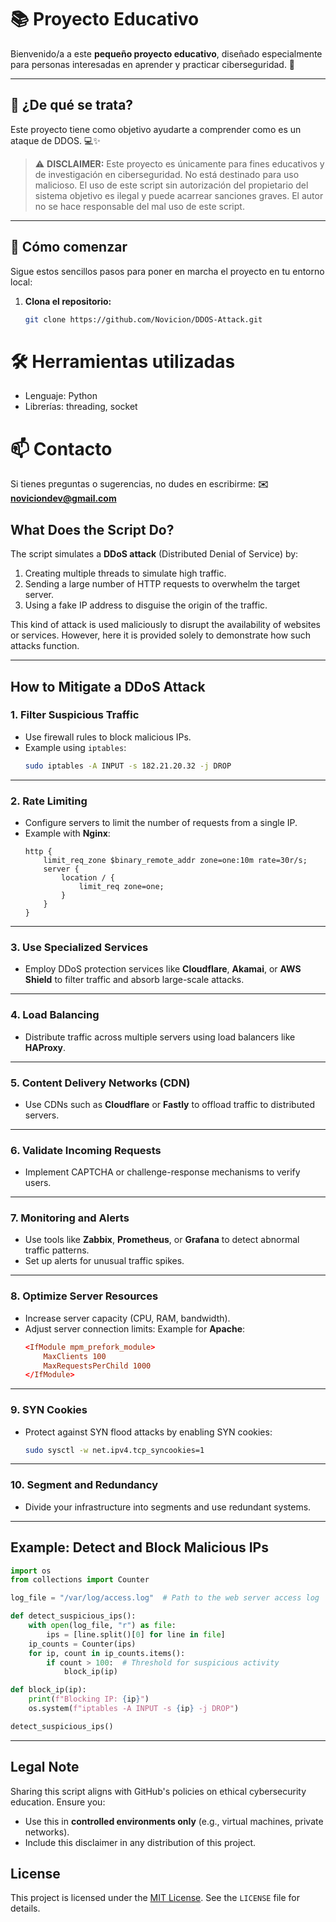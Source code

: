 # 📚 Proyecto Educativo

Bienvenido/a a este **pequeño proyecto educativo**, diseñado especialmente para personas interesadas en aprender y practicar ciberseguridad. 🎉 

---

## 🧐 ¿De qué se trata?
Este proyecto tiene como objetivo ayudarte a comprender como es un ataque de DDOS. 💻✨ 

> ⚠️ **DISCLAIMER:** Este proyecto es únicamente para fines educativos y de investigación en ciberseguridad. No está destinado para uso malicioso. El uso de este script sin autorización del propietario del sistema objetivo es ilegal y puede acarrear sanciones graves. El autor no se hace responsable del mal uso de este script.

---

## 🚀 Cómo comenzar
Sigue estos sencillos pasos para poner en marcha el proyecto en tu entorno local:

1. **Clona el repositorio:**
   ```bash
   git clone https://github.com/Novicion/DDOS-Attack.git

# 🛠️ Herramientas utilizadas
   - Lenguaje: Python 
   - Librerías: threading, socket

# 📫 Contacto
   Si tienes preguntas o sugerencias, no dudes en escribirme:
      **✉️ noviciondev@gmail.com**

## **What Does the Script Do?**
The script simulates a **DDoS attack** (Distributed Denial of Service) by:
1. Creating multiple threads to simulate high traffic.
2. Sending a large number of HTTP requests to overwhelm the target server.
3. Using a fake IP address to disguise the origin of the traffic.

This kind of attack is used maliciously to disrupt the availability of websites or services. However, here it is provided solely to demonstrate how such attacks function.

---

## **How to Mitigate a DDoS Attack**

### 1. **Filter Suspicious Traffic**
- Use firewall rules to block malicious IPs.
- Example using `iptables`:
  ```bash
  sudo iptables -A INPUT -s 182.21.20.32 -j DROP
  ```

---

### 2. **Rate Limiting**
- Configure servers to limit the number of requests from a single IP.
- Example with **Nginx**:
  ```nginx
  http {
      limit_req_zone $binary_remote_addr zone=one:10m rate=30r/s;
      server {
          location / {
              limit_req zone=one;
          }
      }
  }
  ```

---

### 3. **Use Specialized Services**
- Employ DDoS protection services like **Cloudflare**, **Akamai**, or **AWS Shield** to filter traffic and absorb large-scale attacks.

---

### 4. **Load Balancing**
- Distribute traffic across multiple servers using load balancers like **HAProxy**.

---

### 5. **Content Delivery Networks (CDN)**
- Use CDNs such as **Cloudflare** or **Fastly** to offload traffic to distributed servers.

---

### 6. **Validate Incoming Requests**
- Implement CAPTCHA or challenge-response mechanisms to verify users.

---

### 7. **Monitoring and Alerts**
- Use tools like **Zabbix**, **Prometheus**, or **Grafana** to detect abnormal traffic patterns.
- Set up alerts for unusual traffic spikes.

---

### 8. **Optimize Server Resources**
- Increase server capacity (CPU, RAM, bandwidth).
- Adjust server connection limits:
  Example for **Apache**:
  ```conf
  <IfModule mpm_prefork_module>
      MaxClients 100
      MaxRequestsPerChild 1000
  </IfModule>
  ```

---

### 9. **SYN Cookies**
- Protect against SYN flood attacks by enabling SYN cookies:
  ```bash
  sudo sysctl -w net.ipv4.tcp_syncookies=1
  ```

---

### 10. **Segment and Redundancy**
- Divide your infrastructure into segments and use redundant systems.

---

## **Example: Detect and Block Malicious IPs**

```python
import os
from collections import Counter

log_file = "/var/log/access.log"  # Path to the web server access log

def detect_suspicious_ips():
    with open(log_file, "r") as file:
        ips = [line.split()[0] for line in file]
    ip_counts = Counter(ips)
    for ip, count in ip_counts.items():
        if count > 100:  # Threshold for suspicious activity
            block_ip(ip)

def block_ip(ip):
    print(f"Blocking IP: {ip}")
    os.system(f"iptables -A INPUT -s {ip} -j DROP")

detect_suspicious_ips()
```

---

## **Legal Note**
Sharing this script aligns with GitHub's policies on ethical cybersecurity education. Ensure you:
- Use this in **controlled environments only** (e.g., virtual machines, private networks).
- Include this disclaimer in any distribution of this project.

## **License**
This project is licensed under the [MIT License](LICENSE). See the `LICENSE` file for details.
